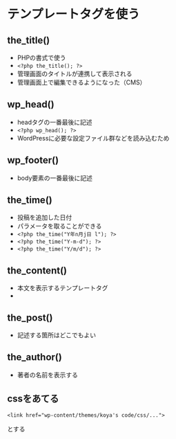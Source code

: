 # テンプレートタグを使う

## the_title()

- PHPの書式で使う
- `<?php the_title(); ?>`
- 管理画面のタイトルが連携して表示される
- 管理画面上で編集できるようになった（CMS）

## wp_head()

- headタグの一番最後に記述
- `<?php wp_head(); ?>`
- WordPressに必要な設定ファイル群などを読み込むため

## wp_footer()

- body要素の一番最後に記述

## the_time()

- 投稿を追加した日付
- パラメータを取ることができる
- `<?php the_time("Y年n月j日 l"); ?>`
- `<?php the_time("Y-m-d"); ?>`
- `<?php the_time("Y/m/d"); ?>`

## the_content()

- 本文を表示するテンプレートタグ
- 

## the_post()

- 記述する箇所はどこでもよい

## the_author()

- 著者の名前を表示する

## cssをあてる

`<link href="wp-content/themes/koya's code/css/...">`

とする
